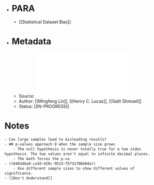 - # PARA
	- [[Statistical Dataset Bias]]
- # Metadata
	- Source: ![Too Big To Fail - Larger Samples and False Discoveries.pdf](../assets/Too_Big_To_Fail_-_Larger_Samples_and_False_Discoveries_1684244753676_0.pdf)
	- Author: [[Mingfeng Lin]], [[Henry C. Lucas]], [[Galit Shmueli]]
	- Status: [[IN-PROGRESS]]
# Notes
	- Can large samples lead to misleading results?
	- ## p-values approach 0 when the sample size grows
		- The null hypothesis is never totally true for a two sides hypothesis. The two values aren't equal to infinite decimal places.
		- The math forces the p-va
	- ((6463dba8-ca3d-428c-9513-f5731706b8da))
		- Use different sample sizes to show different values of significance.
	- [[Don't Understand]]